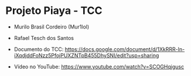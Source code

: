 # Projeto Piaya - TCC

* Murilo Brasil Cordeiro (Mur1lol)
* Rafael Tesch dos Santos

* Documento do TCC: https://docs.google.com/document/d/1XkRRR-ln-iXqdjddFoNzz5PfojPUXZNTpB455DhySNI/edit?usp=sharing
* Vídeo no YouTube: https://www.youtube.com/watch?v=SCOGHqjgusc 